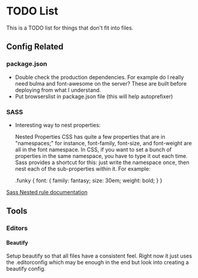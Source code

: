 # TODO List

This is a TODO list for things that don't fit into files.

## Config Related

### package.json

* Double check the production dependencies. For example do I really need bulma and font-awesome on the server? These are built before deploying from what I understand.
* Put browserslist in package.json file (this will help autoprefixer)

### SASS

* Interesting way to nest properties:

    Nested Properties
    CSS has quite a few properties that are in "namespaces;" for instance, font-family, font-size, and font-weight are all in the font namespace. In CSS, if you want to set a bunch of properties in the same namespace, you have to type it out each time. Sass provides a shortcut for this: just write the namespace once, then nest each of the sub-properties within it. For example:

    .funky {
      font: {
        family: fantasy;
        size: 30em;
        weight: bold;
      }
    }

[Sass Nested rule documentation](https://sass-lang.com/documentation/file.SASS_REFERENCE.html#nested_rules)

## Tools

### Editors

#### Beautify

Setup beautify so that all files have a consistent feel. Right now it just uses the .editorconfig which may be enough in the end but look into creating a beautify config.
